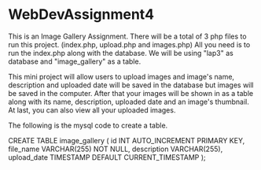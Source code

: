 # WebDevAssignment4
This is an Image Gallery Assignment.
There will be a total of 3 php files to run this project. (index.php, upload.php and images.php)
All you need is to run the index.php along with the database.
We will be using "lap3" as database and "image_gallery" as a table.

This mini project will allow users to upload images and image's name, description and uploaded date  will be saved in the database but images will be saved in the computer.
After that your images will be shown in as a table along with its name, description, uploaded date and an image's thumbnail. At last, you can also view all your uploaded images.

The following is the mysql code to create a table.

CREATE TABLE image_gallery (
    id INT AUTO_INCREMENT PRIMARY KEY,
    file_name VARCHAR(255) NOT NULL,
    description VARCHAR(255),
    upload_date TIMESTAMP DEFAULT CURRENT_TIMESTAMP
);
